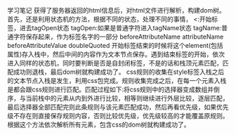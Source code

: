 学习笔记
获得了服务器返回的html信息后，对html文件进行解析，构建dom树。
首先，还是利用状态机的方法，根据不同的状态，处理不同的事情，
<:开始标签，进去tagOpen状态
tagOpen:如果是普通字符进入tagName状态
tagName:普通字符保存起来，作为标签名字的一部分
beforeAttributeName
attributeName
beforeAttributeValue
doubleQuoted
开始标签结束的时候将这个element(包括属性)存入栈中，然后中间的内容作为文本节点保存。遇到结束标签的开始，依次进入同样的状态机，同时要判断是否是自封闭标签，不是的话和栈顶元素匹配，匹配成功则退栈，最后dom树就构建成功了。
css规则的收集在style标签入栈之后的文本节点入栈是发生，利用css包完成。规则收集完成之后，在每一个元素入栈是都会跟css规则进行匹配。匹配过程如下:将css规则中的选择器变成数组并倒序，与当前栈中的元素从内到外进行比较，相等则继续进行外层比较，逐层匹配，最后选择器全部匹配完则此条规则与该元素匹配成功，然后再看优先级，如果优先级不存在则直接保存规则内容，否则比较优先级，优先级较高的才能覆盖原规则。根据这个方法依次解析所有元素，包含css的dom树就构建成功了。
